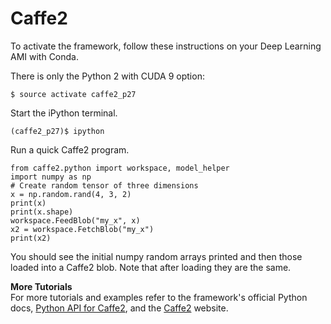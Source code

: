 # Caffe2<a name="tutorial-caffe2"></a>

To activate the framework, follow these instructions on your Deep Learning AMI with Conda\.

There is only the Python 2 with CUDA 9 option:

```
$ source activate caffe2_p27
```

Start the iPython terminal\.

```
(caffe2_p27)$ ipython
```

Run a quick Caffe2 program\.

```
from caffe2.python import workspace, model_helper
import numpy as np
# Create random tensor of three dimensions
x = np.random.rand(4, 3, 2)
print(x)
print(x.shape)
workspace.FeedBlob("my_x", x)
x2 = workspace.FetchBlob("my_x")
print(x2)
```

You should see the initial numpy random arrays printed and then those loaded into a Caffe2 blob\. Note that after loading they are the same\.

**More Tutorials**  
For more tutorials and examples refer to the framework's official Python docs, [Python API for Caffe2](https://caffe2.ai/doxygen-python/html/annotated.html), and the [Caffe2](https://caffe2.ai) website\.